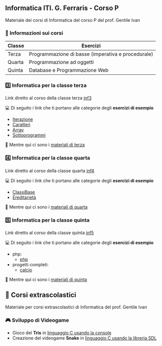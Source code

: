 ## Informatica ITI. G. Ferraris - Corso P
Materiale dei corsi di Informatica del corso P del prof. Gentile Ivan

### :information_desk_person: Informazioni sui corsi

| Classe    | Esercizi |
|--------   |----------|
| Terza     | Programmazione di basse (imperativa e procedurale) |
| Quarta    | Programmazione ad oggetti |
| Quinta    | Database e Programmazione Web  |

### :three: Informatica per la classe terza 

Link diretto al corso della classe terza [inf3](https://github.com/prof-gentile-i/inf3/tree/23-24) 

:computer: Di seguito i link che ti portano alle categorie degli **esercizi di esempio**
- [Iterazione](https://github.com/prof-gentile-i/inf3/tree/23-24/Iterazione)
- [Caratteri](https://github.com/prof-gentile-i/inf3/tree/23-24/Caratteri)
- [Array](https://github.com/prof-gentile-i/inf3/tree/23-24/Array)
- [Sottoprogrammi](https://github.com/prof-gentile-i/inf3/tree/23-24/Sottoprogrammi/)

:memo: Mentre qui ci sono i [materiali di terza](https://github.com/prof-gentile-i/inf3/tree/23-24/Materiale) 

### :four: Informatica per la classe quarta

Link diretto al corso della classe quarta [inf4](https://github.com/prof-gentile-i/inf4/tree/23-24)

:computer: Di seguito i link che ti portano alle categorie degli **esercizi di esempio**
- [ClassiBase](https://github.com/prof-gentile-i/inf4/tree/23-24/ClassiBase)
- [Ereditarietà](https://github.com/prof-gentile-i/inf4/tree/23-24/Ereditarieta)

:memo: Mentre qui ci sono i  [materiali di quarta](https://github.com/prof-gentile-i/inf4/tree/23-24/Materiali)


### :five: Informatica per la classe quinta

Link diretto al corso della classe quinta [inf5](https://github.com/prof-gentile-i/inf5/tree/23-24)

:computer: Di seguito i link che ti portano alle categorie degli **esercizi di esempio**
* php:
  - [php](https://github.com/prof-gentile-i/inf5/tree/23-24/php)
* progetti completi:
  - [calcio](https://github.com/prof-gentile-i/inf5/tree/23-24/progetti_completi/calcio)

:memo: Mentre qui ci sono i  [materiali di quinta](https://github.com/prof-gentile-i/inf5/tree/23-24/materiale)


## :blue_book: Corsi extrascolastici
Materiale per corsi extrascolastici di Informatica del prof. Gentile Ivan

### :video_game: Sviluppo di Videogame
* Gioco del **Tris** in [linguaggio C usando la console](https://github.com/prof-gentile-i/extra/tree/main/videogame/tris)
* Creazione del videogame **Snake** in [linguaggio C usando la libreria SDL](https://github.com/prof-gentile-i/extra/tree/main/videogame/sdl_C/Snake)




